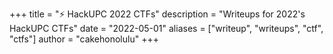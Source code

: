+++
title = "⚡ HackUPC 2022 CTFs"
description = "Writeups for 2022's HackUPC CTFs"
date = "2022-05-01"
aliases = ["writeup", "writeups", "ctf", "ctfs"]
author = "cakehonolulu"
+++

